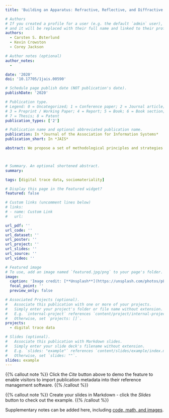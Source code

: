 ```yaml
---
title: 'Building an Apparatus: Refractive, Reflective, and Diffractive Readings of Trace Data'

# Authors
# If you created a profile for a user (e.g. the default `admin` user), write the username (folder name) here
# and it will be replaced with their full name and linked to their profile.
authors:
  - Carsten S. Østerlund 
  - Kevin Crowston 
  - Corey Jackson

# Author notes (optional)
author_notes:
  - 

date: '2020'
doi: '10.17705/1jais.00590'

# Schedule page publish date (NOT publication's date).
publishDate: '2020'

# Publication type.
# Legend: 0 = Uncategorized; 1 = Conference paper; 2 = Journal article;
# 3 = Preprint / Working Paper; 4 = Report; 5 = Book; 6 = Book section;
# 7 = Thesis; 8 = Patent
publication_types: ['2']

# Publication name and optional abbreviated publication name.
publication: In *Journal of the Association for Information Systems*
publication_short: In *JAIS*

abstract: We propose a set of methodological principles and strategies for the use of trace data, i.e., data capturing performances carried out on or via information systems, often at a fine level of detail. Trace data comes with a number of methodological and theoretical challenges associated with the inseparable nature of the social and material. Drawing on Haraway and Barad’s distinctions among refraction, reflection, and diffraction, we compare three approaches to trace data analysis. We argue that a diffractive methodology allows us to explore how trace data are not given but created through the construction of a research apparatus to study trace data. By focusing on the diffractive ways in which traces ripple through an apparatus, it is possible to explore some of the taken-for-granted, invisible dynamics of sociomateriality. Equally important, this approach allows us to describe what distinctions emerge and when, within entwined phenomena in the research process. Empirically, we illustrate the guiding methodological principles and strategies by analyzing trace data from Gravity Spy, a crowdsourced citizen science project on Zooniverse.org. We conclude by suggesting that a diffractive methodology helps us draw together quantitative and qualitative research practices in new and productive ways that allow us to study and design for the entwined and dynamic sociomaterial practices found in contemporary organizations.



# Summary. An optional shortened abstract.
summary: 

tags: [digital trace data, sociomateriality]

# Display this page in the Featured widget?
featured: false

# Custom links (uncomment lines below)
# links:
# - name: Custom Link
#   url: 

url_pdf: ''
url_code: ''
url_dataset: ''
url_poster: ''
url_project: ''
url_slides: ''
url_source: ''
url_video: ''

# Featured image
# To use, add an image named `featured.jpg/png` to your page's folder.
image:
  caption: 'Image credit: [**Unsplash**](https://unsplash.com/photos/pLCdAaMFLTE)'
  focal_point: ''
  preview_only: false

# Associated Projects (optional).
#   Associate this publication with one or more of your projects.
#   Simply enter your project's folder or file name without extension.
#   E.g. `internal-project` references `content/project/internal-project/index.md`.
#   Otherwise, set `projects: []`.
projects:
  - digital trace data

# Slides (optional).
#   Associate this publication with Markdown slides.
#   Simply enter your slide deck's filename without extension.
#   E.g. `slides: "example"` references `content/slides/example/index.md`.
#   Otherwise, set `slides: ""`.
slides: example
---
```


{{% callout note %}}
Click the _Cite_ button above to demo the feature to enable visitors to import publication metadata into their reference management software.
{{% /callout %}}

{{% callout note %}}
Create your slides in Markdown - click the _Slides_ button to check out the example.
{{% /callout %}}

Supplementary notes can be added here, including [code, math, and images](https://wowchemy.com/docs/writing-markdown-latex/).



